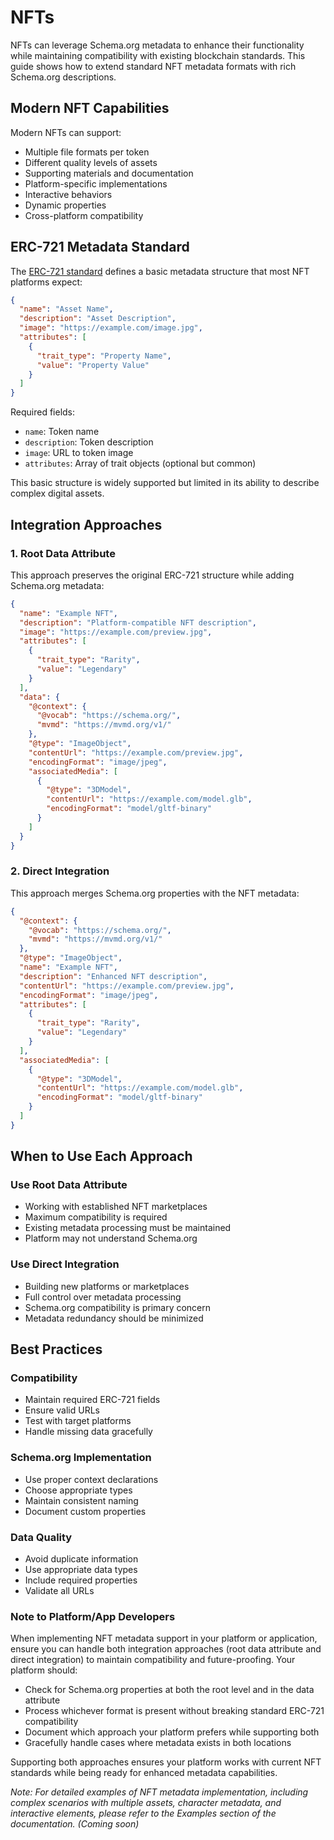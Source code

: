 # NFTs

NFTs can leverage Schema.org metadata to enhance their functionality while maintaining compatibility with existing blockchain standards. This guide shows how to extend standard NFT metadata formats with rich Schema.org descriptions.

## Modern NFT Capabilities

Modern NFTs can support:
- Multiple file formats per token
- Different quality levels of assets
- Supporting materials and documentation
- Platform-specific implementations
- Interactive behaviors
- Dynamic properties
- Cross-platform compatibility

## ERC-721 Metadata Standard

The [ERC-721 standard](https://eips.ethereum.org/EIPS/eip-721) defines a basic metadata structure that most NFT platforms expect:

```json
{
  "name": "Asset Name",
  "description": "Asset Description",
  "image": "https://example.com/image.jpg",
  "attributes": [
    {
      "trait_type": "Property Name",
      "value": "Property Value"
    }
  ]
}
```

Required fields:
- `name`: Token name
- `description`: Token description
- `image`: URL to token image
- `attributes`: Array of trait objects (optional but common)

This basic structure is widely supported but limited in its ability to describe complex digital assets.

## Integration Approaches

### 1. Root Data Attribute
This approach preserves the original ERC-721 structure while adding Schema.org metadata:

```json
{
  "name": "Example NFT",
  "description": "Platform-compatible NFT description",
  "image": "https://example.com/preview.jpg",
  "attributes": [
    {
      "trait_type": "Rarity",
      "value": "Legendary"
    }
  ],
  "data": {
    "@context": {
      "@vocab": "https://schema.org/",
      "mvmd": "https://mvmd.org/v1/"
    },
    "@type": "ImageObject",
    "contentUrl": "https://example.com/preview.jpg",
    "encodingFormat": "image/jpeg",
    "associatedMedia": [
      {
        "@type": "3DModel",
        "contentUrl": "https://example.com/model.glb",
        "encodingFormat": "model/gltf-binary"
      }
    ]
  }
}
```

### 2. Direct Integration
This approach merges Schema.org properties with the NFT metadata:

```json
{
  "@context": {
    "@vocab": "https://schema.org/",
    "mvmd": "https://mvmd.org/v1/"
  },
  "@type": "ImageObject",
  "name": "Example NFT",
  "description": "Enhanced NFT description",
  "contentUrl": "https://example.com/preview.jpg",
  "encodingFormat": "image/jpeg",
  "attributes": [
    {
      "trait_type": "Rarity",
      "value": "Legendary"
    }
  ],
  "associatedMedia": [
    {
      "@type": "3DModel",
      "contentUrl": "https://example.com/model.glb",
      "encodingFormat": "model/gltf-binary"
    }
  ]
}
```

## When to Use Each Approach

### Use Root Data Attribute
- Working with established NFT marketplaces
- Maximum compatibility is required
- Existing metadata processing must be maintained
- Platform may not understand Schema.org

### Use Direct Integration
- Building new platforms or marketplaces
- Full control over metadata processing
- Schema.org compatibility is primary concern
- Metadata redundancy should be minimized

## Best Practices


### Compatibility
- Maintain required ERC-721 fields
- Ensure valid URLs
- Test with target platforms
- Handle missing data gracefully

### Schema.org Implementation
- Use proper context declarations
- Choose appropriate types
- Maintain consistent naming
- Document custom properties

### Data Quality
- Avoid duplicate information
- Use appropriate data types
- Include required properties
- Validate all URLs

### Note to Platform/App Developers
When implementing NFT metadata support in your platform or application, ensure you can handle both integration approaches (root data attribute and direct integration) to maintain compatibility and future-proofing. Your platform should:

- Check for Schema.org properties at both the root level and in the data attribute
- Process whichever format is present without breaking standard ERC-721 compatibility
- Document which approach your platform prefers while supporting both
- Gracefully handle cases where metadata exists in both locations

Supporting both approaches ensures your platform works with current NFT standards while being ready for enhanced metadata capabilities.



_Note: For detailed examples of NFT metadata implementation, including complex scenarios with multiple assets, character metadata, and interactive elements, please refer to the Examples section of the documentation. (Coming soon)_
